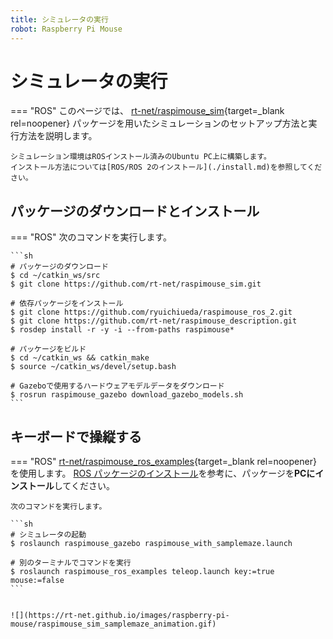 ```yaml
---
title: シミュレータの実行
robot: Raspberry Pi Mouse
---
```


# シミュレータの実行

=== "ROS"
    このページでは、
    [rt-net/raspimouse_sim](https://github.com/rt-net/raspimouse_sim){target=_blank rel=noopener}
    パッケージを用いたシミュレーションのセットアップ方法と実行方法を説明します。

    シミュレーション環境はROSインストール済みのUbuntu PC上に構築します。  
    インストール方法については[ROS/ROS 2のインストール](./install.md)を参照してください。

## パッケージのダウンロードとインストール

=== "ROS"
    次のコマンドを実行します。

    ```sh
    # パッケージのダウンロード
    $ cd ~/catkin_ws/src
    $ git clone https://github.com/rt-net/raspimouse_sim.git

    # 依存パッケージをインストール
    $ git clone https://github.com/ryuichiueda/raspimouse_ros_2.git
    $ git clone https://github.com/rt-net/raspimouse_description.git
    $ rosdep install -r -y -i --from-paths raspimouse*

    # パッケージをビルド
    $ cd ~/catkin_ws && catkin_make
    $ source ~/catkin_ws/devel/setup.bash

    # Gazeboで使用するハードウェアモデルデータをダウンロード
    $ rosrun raspimouse_gazebo download_gazebo_models.sh
    ```

## キーボードで操縦する

=== "ROS"
    [rt-net/raspimouse_ros_examples](https://github.com/rt-net/raspimouse_ros_examples){target=_blank rel=noopener}
    を使用します。
    [ROS パッケージのインストール](./package-install.md)を参考に、パッケージを**PCにインストール**してください。

    次のコマンドを実行します。

    ```sh
    # シミュレータの起動
    $ roslaunch raspimouse_gazebo raspimouse_with_samplemaze.launch

    # 別のターミナルでコマンドを実行
    $ roslaunch raspimouse_ros_examples teleop.launch key:=true mouse:=false
    ```


    ![](https://rt-net.github.io/images/raspberry-pi-mouse/raspimouse_sim_samplemaze_animation.gif)
